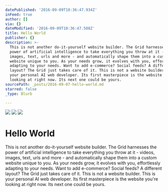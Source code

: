 ```yaml
---
datePublished: '2016-09-09T10:36:47.934Z'
inFeed: true
author: []
via: {}
dateModified: '2016-09-09T10:36:47.508Z'
title: Hello World
publisher: {}
description: >-
  This is not another do-it-yourself website builder. The Grid harnesses the
  power of artificial intelligence to take everything you throw at it - videos,
  images, text, urls and more - and automatically shape them into a custom
  website unique to you. As your needs grow, it evolves with you, effortlessly
  adapting to your needs. Want to add e-commerce? Social feeds? A different
  layout? The Grid just takes care of it. This is not a website builder. This is
  your personal AI web developer. Its first masterpiece is the website you're
  looking at right now. Its next one could be yours.
sourcePath: _posts/2016-09-07-hello-world.md
starred: false
_type: Blurb

---
```

![](https://the-grid-user-content.s3-us-west-2.amazonaws.com/c9cf76f8-e323-4139-843c-7e81e9e85bd9.jpg)
![](https://the-grid-user-content.s3-us-west-2.amazonaws.com/71a3d040-9bf3-4672-8dd9-d94514378f11.jpg)
![](https://the-grid-user-content.s3-us-west-2.amazonaws.com/0336a740-34a4-4f04-8900-5016a1e37e78.jpg)

# Hello World

This is not another do-it-yourself website builder. The Grid harnesses the power of artificial intelligence to take everything you throw at it - videos, images, text, urls and more - and automatically shape them into a custom website unique to you. As your needs grow, it evolves with you, effortlessly adapting to your needs. Want to add e-commerce? Social feeds? A different layout? The Grid just takes care of it. This is not a website builder. This is your personal AI web developer. Its first masterpiece is the website you're looking at right now. Its next one could be yours.